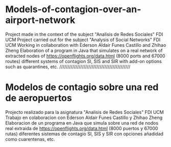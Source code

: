 # Models-of-contagion-over-an-airport-network 
Project made in the context of the subject "Analisis de Redes Sociales" FDI UCM
Project carried out for the subject "Analysis of Social Networks" FDI UCM
Working in collaboration with Ederson Aldair Funes Castillo and Zhihao Zheng
Elaboration of a program in Java that simulates on a real network of extracted nodes
of https://openflights.org/data.html (8000 ports and 67000 routes) different systems of contagion SI, SIS and SIR
with add-on options such as quarantines, etc.
////////////////////////////////////////////
# Modelos de contagio sobre una red de aeropuertos
Projecto realizado para la asignatura "Analisis de Redes Sociales" FDI UCM
Trabajo en colaboracion con Ederson Aldair Funes Castillo y Zhihao Zheng
Elaboracion de un programa en Java que simula sobre una red de nodos real extraida 
de https://openflights.org/data.html (8000 puertos y 67000 rutas) diferentes sistemas de contagio SI, SIS y SIR
con opciones añadidad como cuarentenas, etc.

